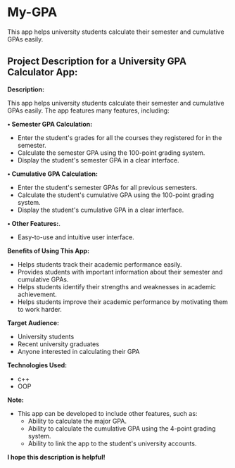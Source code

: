 # My-GPA
This app helps university students calculate their semester and cumulative GPAs easily.

## **Project Description for a University GPA Calculator App:**

**Description:**

This app helps university students calculate their semester and cumulative GPAs easily. The app features many features, including:

**• Semester GPA Calculation:**

* Enter the student's grades for all the courses they registered for in the semester.
* Calculate the semester GPA using the 100-point grading system.
* Display the student's semester GPA in a clear interface.

**• Cumulative GPA Calculation:**

* Enter the student's semester GPAs for all previous semesters.
* Calculate the student's cumulative GPA using the 100-point grading system.
* Display the student's cumulative GPA in a clear interface.

**• Other Features:**.
* Easy-to-use and intuitive user interface.

**Benefits of Using This App:**
* Helps students track their academic performance easily.
* Provides students with important information about their semester and cumulative GPAs.
* Helps students identify their strengths and weaknesses in academic achievement.
* Helps students improve their academic performance by motivating them to work harder.

**Target Audience:**

* University students
* Recent university graduates
* Anyone interested in calculating their GPA

**Technologies Used:**

* c++
* OOP

**Note:**

* This app can be developed to include other features, such as:
    * Ability to calculate the major GPA.
    * Ability to calculate the cumulative GPA using the 4-point grading system.
    * Ability to link the app to the student's university accounts.

**I hope this description is helpful!**

